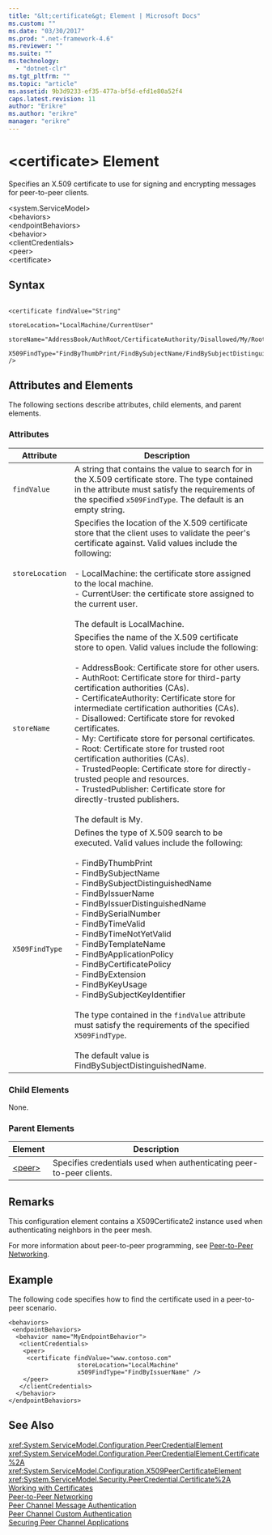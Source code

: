 ```yaml
---
title: "&lt;certificate&gt; Element | Microsoft Docs"
ms.custom: ""
ms.date: "03/30/2017"
ms.prod: ".net-framework-4.6"
ms.reviewer: ""
ms.suite: ""
ms.technology: 
  - "dotnet-clr"
ms.tgt_pltfrm: ""
ms.topic: "article"
ms.assetid: 9b3d9233-ef35-477a-bf5d-efd1e80a52f4
caps.latest.revision: 11
author: "Erikre"
ms.author: "erikre"
manager: "erikre"
---
```

# &lt;certificate&gt; Element
Specifies an X.509 certificate to use for signing and encrypting messages for peer-to-peer clients.  
  
 \<system.ServiceModel>  
\<behaviors>  
\<endpointBehaviors>  
\<behavior>  
\<clientCredentials>  
\<peer>  
\<certificate>  
  
## Syntax  
  
```  
  
<certificate findValue="String"   
  
storeLocation="LocalMachine/CurrentUser"  
      storeName="AddressBook/AuthRoot/CertificateAuthority/Disallowed/My/Root/TrustedPeople/TrustedPublisher"  
      X509FindType="FindByThumbPrint/FindBySubjectName/FindBySubjectDistinguishedName/FindByIssuerName/FindByIssuerDistinguishedName/FindBySerialNumber/FindByTimeValid/FindByTimeNotYetValid/FindByTemplateName/FindByApplicationPolicy/FindByCertificatePolicy/FindByExtension/FindByKeyUsage/FindBySubjectKeyIdentifier"  
/>  
```  
  
## Attributes and Elements  
 The following sections describe attributes, child elements, and parent elements.  
  
### Attributes  
  
|Attribute|Description|  
|---------------|-----------------|  
|`findValue`|A string that contains the value to search for in the X.509 certificate store. The type contained in the attribute must satisfy the requirements of the specified `x509FindType`. The default is an empty string.|  
|`storeLocation`|Specifies the location of the X.509 certificate store that the client uses to validate the peer's certificate against. Valid values include the following:<br /><br /> -   LocalMachine: the certificate store assigned to the local machine.<br />-   CurrentUser: the certificate store assigned to the current user.<br /><br /> The default is LocalMachine.|  
|`storeName`|Specifies the name of the X.509 certificate store to open. Valid values include the following:<br /><br /> -   AddressBook: Certificate store for other users.<br />-   AuthRoot: Certificate store for third-party certification authorities (CAs).<br />-   CertificateAuthority: Certificate store for intermediate certification authorities (CAs).<br />-   Disallowed: Certificate store for revoked certificates.<br />-   My: Certificate store for personal certificates.<br />-   Root: Certificate store for trusted root certification authorities (CAs).<br />-   TrustedPeople: Certificate store for directly-trusted people and resources.<br />-   TrustedPublisher: Certificate store for directly-trusted publishers.<br /><br /> The default is My.|  
|`X509FindType`|Defines the type of X.509 search to be executed. Valid values include the following:<br /><br /> -   FindByThumbPrint<br />-   FindBySubjectName<br />-   FindBySubjectDistinguishedName<br />-   FindByIssuerName<br />-   FindByIssuerDistinguishedName<br />-   FindBySerialNumber<br />-   FindByTimeValid<br />-   FindByTimeNotYetValid<br />-   FindByTemplateName<br />-   FindByApplicationPolicy<br />-   FindByCertificatePolicy<br />-   FindByExtension<br />-   FindByKeyUsage<br />-   FindBySubjectKeyIdentifier<br /><br /> The type contained in the `findValue` attribute must satisfy the requirements of the specified `X509FindType`.<br /><br /> The default value is FindBySubjectDistinguishedName.|  
  
### Child Elements  
 None.  
  
### Parent Elements  
  
|Element|Description|  
|-------------|-----------------|  
|[\<peer>](../../../../../docs/framework/configuring-apps/file-schema/wcf/peer-of-clientcredentials-element.md)|Specifies credentials used when authenticating peer-to-peer clients.|  
  
## Remarks  
 This configuration element contains a X509Certificate2 instance used when authenticating neighbors in the peer mesh.  
  
 For more information about peer-to-peer programming, see [Peer-to-Peer Networking](../../../../../docs/framework/wcf/feature-details/peer-to-peer-networking.md).  
  
## Example  
 The following code specifies how to find the certificate used in a peer-to-peer scenario.  
  
```  
<behaviors>  
 <endpointBehaviors>  
  <behavior name="MyEndpointBehavior">  
   <clientCredentials>  
    <peer>  
     <certificate findValue="www.contoso.com"   
                   storeLocation="LocalMachine"  
                   x509FindType="FindByIssuerName" />  
    </peer>  
   </clientCredentials>  
  </behavior>  
</endpointBehaviors>  
```  
  
## See Also  
 <xref:System.ServiceModel.Configuration.PeerCredentialElement>   
 <xref:System.ServiceModel.Configuration.PeerCredentialElement.Certificate%2A>   
 <xref:System.ServiceModel.Configuration.X509PeerCertificateElement>   
 <xref:System.ServiceModel.Security.PeerCredential.Certificate%2A>   
 [Working with Certificates](../../../../../docs/framework/wcf/feature-details/working-with-certificates.md)   
 [Peer-to-Peer Networking](../../../../../docs/framework/wcf/feature-details/peer-to-peer-networking.md)   
 [Peer Channel Message Authentication](http://msdn.microsoft.com/en-us/80e73386-514e-4c30-9e4a-b9ca8c173a95)   
 [Peer Channel Custom Authentication](http://msdn.microsoft.com/en-us/4aa8a82e-41a8-48e2-8621-7e1cbabdca7c)   
 [Securing Peer Channel Applications](../../../../../docs/framework/wcf/feature-details/securing-peer-channel-applications.md)